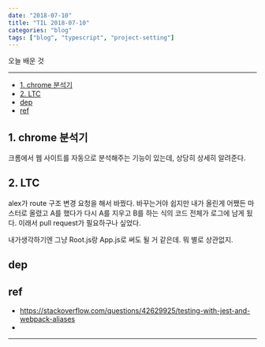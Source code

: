 ```yaml
---
date: "2018-07-10"
title: "TIL 2018-07-10"
categories: "blog"
tags: ["blog", "typescript", "project-setting"]
---
```


오늘 배운 것

----------

- [1. chrome 분석기](#1-chrome-분석기)
- [2. LTC](#2-ltc)
- [dep](#dep)
- [ref](#ref)

## 1. chrome 분석기

크롬에서 웹 사이트를 자동으로 분석해주는 기능이 있는데, 상당히 상세히 알려준다.

## 2. LTC

alex가 route 구조 변경 요청을 해서 바꿨다. 바꾸는거야 쉽지만 내가 올린게 어쨌든 마스터로 올렸고 A를 했다가 다시 A를 지우고 B를 하는 식의 코드 전체가 로그에 남게 됬다. 이래서 pull request가 필요하구나 싶었다.

내가생각하기엔 그냥 Root.js랑 App.js로 써도 될 거 같은데. 뭐 별로 상관없지.

## dep

## ref

- <https://stackoverflow.com/questions/42629925/testing-with-jest-and-webpack-aliases>
-

----------
